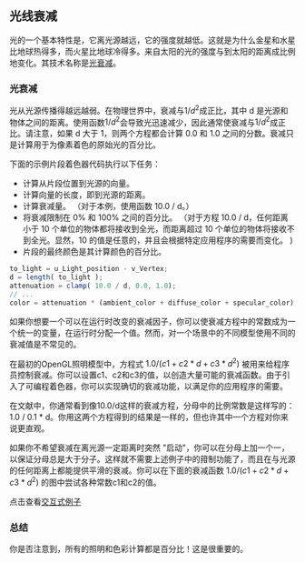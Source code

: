 ## 光线衰减

光的一个基本特性是，它离光源越远，它的强度就越低。这就是为什么金星和水星比地球热得多，而火星比地球冷得多。来自太阳的光的强度与到太阳的距离成比例地变化。其技术名称是[光衰减](https://en.wikipedia.org/wiki/Attenuation)。

### 光衰减

光从光源传播得越远越弱。在物理世界中，衰减与$1/{d^2}$成正比，其中 d 是光源和物体之间的距离。使用函数$1/{d^2}$会导致光迅速减少，因此通常使衰减与$1/{d^2}$成正比。请注意，如果 d 大于 1，则两个方程都会计算 0.0 和 1.0 之间的分数。衰减只是计算用于为像素着色的原始光的百分比。

下面的示例片段着色器代码执行以下任务：

- 计算从片段位置到光源的向量。
- 计算向量的长度，即到光源的距离。
- 计算衰减量。 （对于本例，使用函数 10.0 / d。）
- 将衰减限制在 0% 和 100% 之间的百分比。 （对于方程 10.0 / d，任何距离小于 10 个单位的物体都将接收到全光，而距离超过 10 个单位的物体将接收不到全光。显然，10 的值是任意的，并且会根据特定应用程序的需要而变化。 )
- 片段的最终颜色是其计算颜色的百分比。

```js
to_light = u_Light_position - v_Vertex;
d = length( to_light );
attenuation = clamp( 10.0 / d, 0.0, 1.0);
// ...
color = attenuation * (ambient_color + diffuse_color + specular_color);
```

如果你想要一个可以在运行时改变的衰减因子，你可以使衰减方程中的常数成为一个统一的变量，在运行时分配一个值。然而，对一个场景中的不同模型使用不同的衰减值是不常见的。

在最初的OpenGL照明模型中，方程式 ${1.0/(c1 + c2 * d + c3 * d^2)}$ 被用来给程序员控制衰减。你可以设置c1、c2和c3的值，以创造大量可能的衰减函数。由于引入了可编程着色器，你可以实现确切的衰减功能，以满足你的应用程序的需要。

在文献中，你通常看到像10.0/d这样的衰减方程，分母中的比例常数是这样写的：1.0 / 0.1 * d。你用这两个方程得到的结果是一样的，但也许其中一个方程对你来说更直观。

如果你不希望衰减在离光源一定距离时突然 "启动"，你可以在分母上加一个一，以保证分母总是大于分子。这样就不需要上述例子中的箝制功能了，而且在与光源的任何距离上都能提供平滑的衰减。你可以在下面的衰减函数 ${1.0/(c1 + c2 * d + c3 * d^2)}$  的图中尝试各种常数c1和c2的值。

点击查看[交互式例子](http://learnwebgl.brown37.net/09_lights/lights_attenuation.html#id1)

### 总结

你是否注意到，所有的照明和色彩计算都是百分比！这是很重要的。